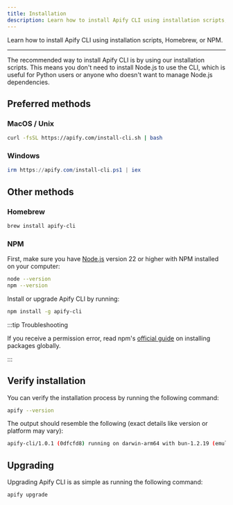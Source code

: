 ```yaml
---
title: Installation
description: Learn how to install Apify CLI using installation scripts, Homebrew, or NPM.
---
```


Learn how to install Apify CLI using installation scripts, Homebrew, or NPM.

---

The recommended way to install Apify CLI is by using our installation scripts. This means you don't need to install Node.js to use the CLI, which is useful for Python users or anyone who doesn't want to manage Node.js dependencies.

## Preferred methods

### MacOS / Unix

```bash
curl -fsSL https://apify.com/install-cli.sh | bash
```

### Windows

```powershell
irm https://apify.com/install-cli.ps1 | iex
```

## Other methods

### Homebrew

```bash
brew install apify-cli
```

### NPM

First, make sure you have [Node.js](https://nodejs.org) version 22 or higher with NPM installed on your computer:

```bash showLineNumbers
node --version
npm --version
```

Install or upgrade Apify CLI by running:

```bash
npm install -g apify-cli
```

:::tip Troubleshooting

If you receive a permission error, read npm's [official guide](https://docs.npmjs.com/resolving-eacces-permissions-errors-when-installing-packages-globally) on installing packages globally.

:::

## Verify installation

You can verify the installation process by running the following command:

```bash
apify --version
```

The output should resemble the following (exact details like version or platform may vary):

```bash
apify-cli/1.0.1 (0dfcfd8) running on darwin-arm64 with bun-1.2.19 (emulating node 24.3.0), installed via bundle
```

## Upgrading

Upgrading Apify CLI is as simple as running the following command:

```bash
apify upgrade
```
